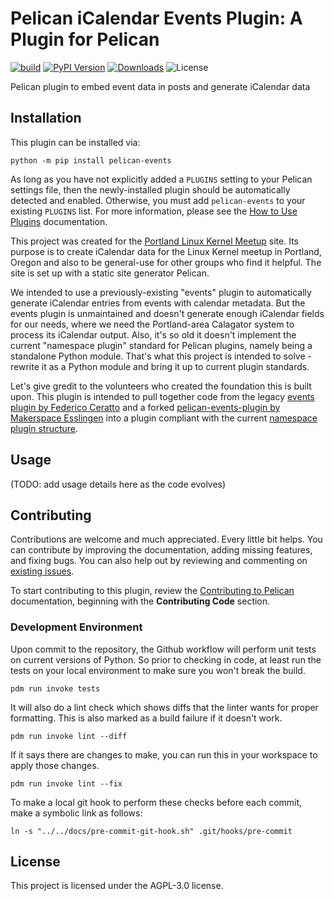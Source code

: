 Pelican iCalendar Events Plugin: A Plugin for Pelican
====================================================

[![build](https://github.com/ikluft/pelican-events/actions/workflows/main.yml/badge.svg)](https://github.com/ikluft/pelican-events/actions/workflows/main.yml)
[![PyPI Version](https://img.shields.io/pypi/v/pelican-events)](https://pypi.org/project/pelican-events/)
[![Downloads](https://img.shields.io/pypi/dm/pelican-events)](https://pypi.org/project/pelican-events/)
![License](https://img.shields.io/pypi/l/pelican-events?color=blue)

Pelican plugin to embed event data in posts and generate iCalendar data

Installation
------------

This plugin can be installed via:

    python -m pip install pelican-events

As long as you have not explicitly added a `PLUGINS` setting to your Pelican settings file, then the newly-installed plugin should be automatically detected and enabled. Otherwise, you must add `pelican-events` to your existing `PLUGINS` list. For more information, please see the [How to Use Plugins](https://docs.getpelican.com/en/latest/plugins.html#how-to-use-plugins) documentation.

This project was created for the [Portland Linux Kernel Meetup](https://ikluft.github.io/pdx-lkmu/) site. Its purpose is to create iCalendar data for the Linux Kernel meetup in Portland, Oregon and also to be general-use for other groups who find it helpful. The site is set up with a static site generator Pelican.

We intended to use a previously-existing "events" plugin to automatically generate iCalendar entries from events with calendar metadata. But the events plugin is unmaintained and doesn't generate enough iCalendar fields for our needs, where we need the Portland-area Calagator system to process its iCalendar output. Also, it's so old it doesn't implement the current "namespace plugin" standard for Pelican plugins, namely being a standalone Python module. That's what this project is intended to solve - rewrite it as a Python module and bring it up to current plugin standards.

Let's give gredit to the volunteers who created the foundation this is built upon. This plugin is intended to pull together code from the legacy [events plugin by Federico Ceratto](https://github.com/getpelican/pelican-plugins/tree/master/events) and a forked [pelican-events-plugin by Makerspace Esslingen](https://github.com/Makerspace-Esslingen/pelican-events-plugin) into a plugin compliant with the current [namespace plugin structure](https://docs.getpelican.com/en/latest/plugins.html#namespace-plugin-structure).

Usage
-----

(TODO: add usage details here as the code evolves)

Contributing
------------

Contributions are welcome and much appreciated. Every little bit helps. You can contribute by improving the documentation, adding missing features, and fixing bugs. You can also help out by reviewing and commenting on [existing issues][].

To start contributing to this plugin, review the [Contributing to Pelican][] documentation, beginning with the **Contributing Code** section.

[existing issues]: https://github.com/ikluft/pelican-events/issues
[Contributing to Pelican]: https://docs.getpelican.com/en/latest/contribute.html

### Development Environment

Upon commit to the repository, the Github workflow will perform unit tests on current versions of Python.
So prior to checking in code, at least run the tests on your local environment to make sure you won't break the build.

    pdm run invoke tests

It will also do a lint check which shows diffs that the linter wants for proper formatting.
This is also marked as a build failure if it doesn't work.

    pdm run invoke lint --diff

If it says there are changes to make, you can run this in your workspace to apply those changes.

    pdm run invoke lint --fix

To make a local git hook to perform these checks before each commit, make a symbolic link as follows:

    ln -s "../../docs/pre-commit-git-hook.sh" .git/hooks/pre-commit

License
-------

This project is licensed under the AGPL-3.0 license.
